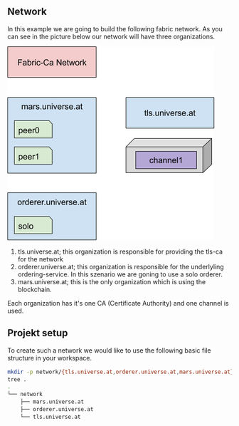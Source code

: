 ## Network
In this example we are going to build the following fabric network. As you can see in the picture below our network will have three organizations.

![Network Overview](../img/Fabric-Ca-Network.png "Network Overview")

1. tls.universe.at; this organization is responsible for providing the tls-ca for the network
2. orderer.universe.at; this organization is responsible for the underlyling ordering-service. In this szenario we are goning to use a solo orderer.
3. mars.universe.at; this is the only organization which is using the blockchain.

Each organization has it's one CA (Certificate Authority) and one channel is used.

## Projekt setup
To create such a network we would like to use the following basic file structure in your workspace.

```bash
mkdir -p network/{tls.universe.at,orderer.universe.at,mars.universe.at}
tree .
.
└── network
    ├── mars.universe.at
    ├── orderer.universe.at
    └── tls.universe.at
````
